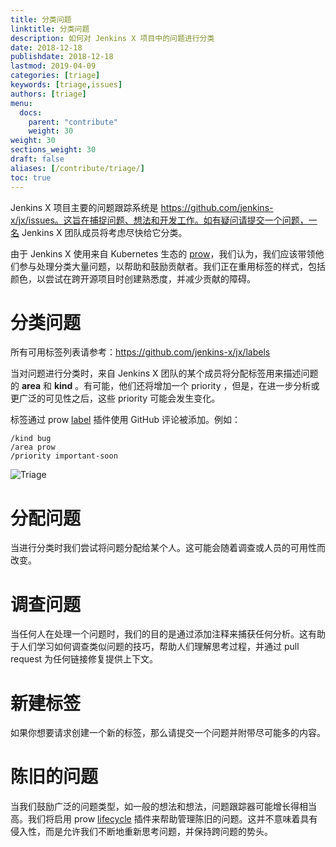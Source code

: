 ```yaml
---
title: 分类问题
linktitle: 分类问题
description: 如何对 Jenkins X 项目中的问题进行分类
date: 2018-12-18
publishdate: 2018-12-18
lastmod: 2019-04-09
categories: [triage]
keywords: [triage,issues]
authors: [triage]
menu:
  docs:
    parent: "contribute"
    weight: 30
weight: 30
sections_weight: 30
draft: false
aliases: [/contribute/triage/]
toc: true
---
```


Jenkins X 项目主要的问题跟踪系统是 https://github.com/jenkins-x/jx/issues。这旨在捕捉问题、想法和开发工作。如有疑问请提交一个问题，一名 Jenkins X 团队成员将考虑尽快给它分类。

由于 Jenkins X 使用来自 Kubernetes 生态的 [prow](/https://www.cloudbees.com/blog/serverless-jenkins-jenkins-x)，我们认为，我们应该带领他们参与处理分类大量问题，以帮助和鼓励贡献者。我们正在重用标签的样式，包括颜色，以尝试在跨开源项目时创建熟悉度，并减少贡献的障碍。

# 分类问题

所有可用标签列表请参考：https://github.com/jenkins-x/jx/labels

当对问题进行分类时，来自 Jenkins X 团队的某个成员将分配标签用来描述问题的 __area__ 和 __kind__ 。有可能，他们还将增加一个 priority ，但是，在进一步分析或更广泛的可见性之后，这些 priority 可能会发生变化。

标签通过 prow [label](https://prow.k8s.io/plugins) 插件使用 GitHub 评论被添加。例如：
```
/kind bug
/area prow
/priority important-soon
```
![Triage](/images/contribute/triage.png)

# 分配问题

当进行分类时我们尝试将问题分配给某个人。这可能会随着调查或人员的可用性而改变。

# 调查问题

当任何人在处理一个问题时，我们的目的是通过添加注释来捕获任何分析。这有助于人们学习如何调查类似问题的技巧，帮助人们理解思考过程，并通过 pull request 为任何链接修复提供上下文。

# 新建标签

如果你想要请求创建一个新的标签，那么请提交一个问题并附带尽可能多的内容。

# 陈旧的问题

当我们鼓励广泛的问题类型，如一般的想法和想法，问题跟踪器可能增长得相当高。我们将启用 prow [lifecycle](https://prow.k8s.io/plugins) 插件来帮助管理陈旧的问题。这并不意味着具有侵入性，而是允许我们不断地重新思考问题，并保持跨问题的势头。